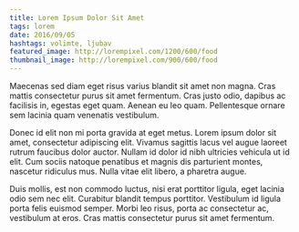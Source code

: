 ```yaml
---
title: Lorem Ipsum Dolor Sit Amet
tags: lorem
date: 2016/09/05
hashtags: volimte, ljubav
featured_image: http://lorempixel.com/1200/600/food
thumbnail_image: http://lorempixel.com/900/600/food
---
```

Maecenas sed diam eget risus varius blandit sit amet non magna. Cras mattis consectetur purus sit amet fermentum. Cras justo odio, dapibus ac facilisis in, egestas eget quam. Aenean eu leo quam. Pellentesque ornare sem lacinia quam venenatis vestibulum.

Donec id elit non mi porta gravida at eget metus. Lorem ipsum dolor sit amet, consectetur adipiscing elit. Vivamus sagittis lacus vel augue laoreet rutrum faucibus dolor auctor. Nullam id dolor id nibh ultricies vehicula ut id elit. Cum sociis natoque penatibus et magnis dis parturient montes, nascetur ridiculus mus. Nulla vitae elit libero, a pharetra augue.

Duis mollis, est non commodo luctus, nisi erat porttitor ligula, eget lacinia odio sem nec elit. Curabitur blandit tempus porttitor. Vestibulum id ligula porta felis euismod semper. Morbi leo risus, porta ac consectetur ac, vestibulum at eros. Cras mattis consectetur purus sit amet fermentum.
